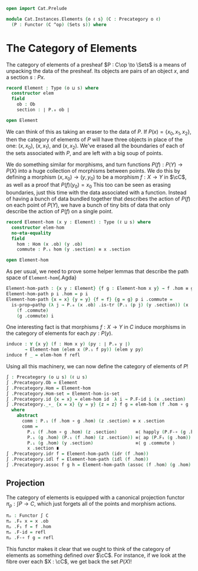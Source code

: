 ```agda
open import Cat.Prelude

module Cat.Instances.Elements {o ℓ s} (C : Precategory o ℓ)
  (P : Functor (C ^op) (Sets s)) where
```

<!--
```agda
open import Cat.Reasoning C
open Functor

private
  module P = Functor P
```
-->

# The Category of Elements

The category of elements of a presheaf $P : C\op \to \Sets$ is a means
of unpacking the data of the presheaf. Its objects are pairs of an
object $x$, and a section $s : P x$.

```agda
record Element : Type (o ⊔ s) where
  constructor elem
  field
    ob : Ob
    section : ∣ P.₀ ob ∣

open Element
```

We can think of this as taking an eraser to the data of $P$. If $P(x) =
\{x_0, x_1, x_2\}$, then the category of elements of $P$ will have three
objects in place of the one: $(x, x_0)$, $(x, x_1)$, and $(x, x_2)$.
We've erased all the boundaries of each of the sets associated with $P$,
and are left with a big soup of points.

We do something similar for morphisms, and turn functions $P(f) : P(Y)
\to P(X)$ into a huge collection of morphisms between points. We do this
by defining a morphism $(x, x_0) \to (y, y_0)$ to be a morphism $f : X
\to Y$ in $\cC$, as well as a proof that $P(f)(y_0) = x_0$ This too
can be seen as erasing boundaries, just this time with the data
associated with a function. Instead of having a bunch of data bundled
together that describes the action of $P(f)$ on each point of $P(Y)$, we
have a bunch of tiny bits of data that only describe the action of
$P(f)$ on a single point.

```agda
record Element-hom (x y : Element) : Type (ℓ ⊔ s) where
  constructor elem-hom
  no-eta-equality
  field
    hom : Hom (x .ob) (y .ob)
    commute : P.₁ hom (y .section) ≡ x .section

open Element-hom
```

As per usual, we need to prove some helper lemmas that describe the path
space of `Element-hom`{.Agda}

```agda
Element-hom-path : {x y : Element} {f g : Element-hom x y} → f .hom ≡ g .hom → f ≡ g
Element-hom-path p i .hom = p i
Element-hom-path {x = x} {y = y} {f = f} {g = g} p i .commute =
  is-prop→pathp (λ j → P.₀ (x .ob) .is-tr (P.₁ (p j) (y .section)) (x .section))
    (f .commute)
    (g .commute) i
```

<!--
```agda
private unquoteDecl eqv = declare-record-iso eqv (quote Element-hom)
Element-hom-is-set : ∀ (x y : Element) → is-set (Element-hom x y)
Element-hom-is-set x y = Iso→is-hlevel 2 eqv T-is-set where
  T-is-set : is-set _
  T-is-set = hlevel!
```
-->

One interesting fact is that morphisms $f : X \to Y$ in $C$ induce
morphisms in the category of elements for each $py : P(y)$.

```agda
induce : ∀ {x y} (f : Hom x y) (py : ∣ P.₀ y ∣)
       → Element-hom (elem x (P.₁ f py)) (elem y py)
induce f _ = elem-hom f refl
```

Using all this machinery, we can now define the category of elements of
$P$!

```agda
∫ : Precategory (o ⊔ s) (ℓ ⊔ s)
∫ .Precategory.Ob = Element
∫ .Precategory.Hom = Element-hom
∫ .Precategory.Hom-set = Element-hom-is-set
∫ .Precategory.id {x = x} = elem-hom id  λ i → P.F-id i (x .section)
∫ .Precategory._∘_ {x = x} {y = y} {z = z} f g = elem-hom (f .hom ∘ g .hom) comm
  where
    abstract
      comm : P.₁ (f .hom ∘ g .hom) (z .section) ≡ x .section
      comm =
        P.₁ (f .hom ∘ g .hom) (z .section)       ≡⟨ happly (P.F-∘ (g .hom) (f .hom)) (z .section) ⟩
        P.₁ (g .hom) (P.₁ (f .hom) (z .section)) ≡⟨ ap (P.F₁ (g .hom)) (f .commute)  ⟩
        P.₁ (g .hom) (y .section)                ≡⟨ g .commute ⟩
        x .section ∎
∫ .Precategory.idr f = Element-hom-path (idr (f .hom))
∫ .Precategory.idl f = Element-hom-path (idl (f .hom))
∫ .Precategory.assoc f g h = Element-hom-path (assoc (f .hom) (g .hom) (h .hom))
```

## Projection

The category of elements is equipped with a canonical projection functor
$\pi_p : \int P \to C$, which just forgets all of the points and
morphism actions.

```agda
πₚ : Functor ∫ C
πₚ .F₀ x = x .ob
πₚ .F₁ f = f .hom
πₚ .F-id = refl
πₚ .F-∘ f g = refl
```

This functor makes it clear that we ought to think of the category of
elements as something defined _over_ $\cC$. For instance, if we look
at the fibre over each $X : \cC$, we get back the set $P(X)$!
